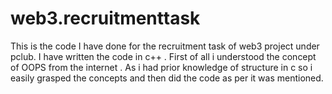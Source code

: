 # web3.recruitmenttask



This is the code I have done for the recruitment task of web3 project under pclub. I have written the code in c++ .
First of all i understood the concept of OOPS from the internet . As i had prior knowledge of structure in c so i easily grasped the concepts and then did the code as per it was mentioned.
